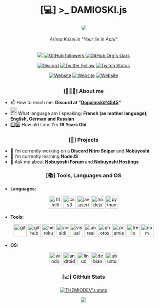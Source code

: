 <h1 align="center">[💻] >_ DAMIOSKI.js</h1>

<p align="center"><a><img src="https://forum.nobuyoshi.red/members/avatars/3.gif" style="border-radius: 75%;"></a></p>
<h6 style='text-align: center;' align='center'>Arima Kosei in "Your lie in April"</h6>
<h2></h2>
<p align="center">
<a href="https://github.com/THEMIODEV"><img src="https://komarev.com/ghpvc/?username=THEMIODEV&color=blueviolet&style=flat-square"></a>
<a href="https://github.com/THEMIODEV?tab=followers"><img alt="GitHub followers" src="https://img.shields.io/github/followers/THEMIODEV?color=blueviolet&label=THEMIODEV%27s%20GitHub%20Followers&logo=Github&style=flat-square"></a>
<a href="https://github.com/THEMIODEV?tab=repositories"><img alt="GitHub Org's stars" src="https://img.shields.io/github/stars/THEMIODEV?color=blueviolet&label=THEMIODEV%27s%20GitHub%20Stars&logo=github&style=flat-square"></a>
</p>
<p align="center">
<a href="https://discord.gg/EN7JYdG"><img alt="Discord" src="https://img.shields.io/discord/558028048063135801?color=7289DA&label=Discord%20Server&logo=discord&style=for-the-badge"></a>
<a href="https://twitter.com/THEMIOYTB"><img alt="Twitter Follow" src="https://img.shields.io/twitter/follow/themioytb?color=blue&logo=twitter&style=for-the-badge"></a>
<a href="https://www.twitch.tv/themioenlive/"><img alt="Twitch Status" src="https://img.shields.io/twitch/status/THEMIOENLIVE?color=blueviolet&label=THEMIOENLIVE&logo=twitch&style=for-the-badge"></a>
</p>
<p align="center">
<a href="https://nobuyoshi.red"><img alt="Website" src="https://img.shields.io/website?label=Nobuyoshi%20Global%20Website%20Status&logo=Statuspage&style=for-the-badge&url=https%3A%2F%2Fnobuyoshi.red"></a>
<a href="https://forum.nobuyoshi.red"><img alt="Website" src="https://img.shields.io/website?label=Nobuyoshi%20Forum%20Website%20Status&logo=Statuspage&style=for-the-badge&url=https%3A%2F%2Fforum.nobuyoshi.red"></a>
<a href="https://host.nobuyoshi.red"><img alt="Website" src="https://img.shields.io/website?label=Nobuyoshi%20Hostings%20Website%20Status&logo=Statuspage&style=for-the-badge&url=https%3A%2F%2Fhost.nobuyoshi.red"></a>
</p>

<h2></h2>

<h3 align="center">[👱🏼‍♂️] About me </h3>

- 📫 How to reach me: **Discord at "[Dopalinski#4545](https://discord.com/users/181028703004786688)"**
- <img src="https://images.emojiterra.com/openmoji/v12.2/512px/1f1eb-1f1f7.png" alt="html5" width="20" height="25"/>  What language am I speaking: **French (as mother language), English, German and Russian**
- 1️⃣6️⃣ How old I am: I'm **16 Years Old**

<h3 align="center">[📅] Projects</h3>

- 🔭 I’m currently working on a **Discord Nitro Sniper** and **Nobuyoshi**
- 🌱 I’m currently learning **NodeJS**
- 💬 Ask me about **[Nobuyoshi Forum](https://nobuyoshi.red)** and **[Nobuyoshi Hostings](https://host.nobuyoshi.red)**

<h3 align="center">[📚] Tools, Languages and OS</h3>

- __Languages:__
<p align="center">
<img src="https://devicon.dev/devicon.git/icons/html5/html5-original.svg" alt="html5" width="40" height="40"/> 
<img src="https://devicon.dev/devicon.git/icons/css3/css3-original.svg" alt="css3" width="40" height="40"/>
<img src="https://devicon.dev/devicon.git/icons/javascript/javascript-original.svg" alt="javascript" width="40" height="40"/>
<img src="https://devicon.dev/devicon.git/icons/nodejs/nodejs-original.svg" alt="nodejs" width="40" height="40"/>
<img src="https://devicon.dev/devicon.git/icons/python/python-original.svg" alt="python" width="40" height="40"/>
</p>

- __Tools:__
<p align="center">
<img src="https://devicon.dev/devicon.git/icons/git/git-original.svg" alt="git" width="40" height="40"/>
<img src="https://devicon.dev/devicon.git/icons/github/github-original.svg" alt="github" width="40" height="40"/>
<img src="https://devicon.dev/devicon.git/icons/heroku/heroku-plain.svg" alt="heroku" width="40" height="40"/>
<img src="https://upload.wikimedia.org/wikipedia/commons/thumb/e/e4/Vivaldi_web_browser_logo.svg/1200px-Vivaldi_web_browser_logo.svg.png" alt="vivaldi browser" width="40" height="40"/>
<img src="https://devicon.dev/devicon.git/icons/visualstudio/visualstudio-plain.svg" alt="visual studio" width="40" height="40"/>
<img src="https://cdn.iconscout.com/icon/free/png-256/unreal-engine-555438.png" alt="unreal" width="40" height="40"/>
<img src="https://cdn.worldvectorlogo.com/logos/photoshop-cc-4.svg" alt="photoshop" width="40" height="40"/>
<img src="https://logodownload.org/wp-content/uploads/2019/10/adobe-premiere-pro-logo-3.png" alt="premiere pro" width="40" height="40"/>
<img src="https://devicon.dev/devicon.git/icons/trello/trello-plain.svg" alt="trello" width="40" height="40"/>
<img src="https://devicon.dev/devicon.git/icons/npm/npm-original-wordmark.svg" alt="npm" width="40" height="40"/>
</p>

- __OS:__
<p align="center">
<img src="https://devicon.dev/devicon.git/icons/windows8/windows8-original.svg" alt="windows" width="40" height="40"/>
<img src="https://devicon.dev/devicon.git/icons/android/android-plain.svg" alt="android" width="40" height="40"/>
<img src="https://devicon.dev/devicon.git/icons/linux/linux-original.svg" alt="linux" width="40" height="40"/>
<img src="https://devicon.dev/devicon.git/icons/debian/debian-original.svg" alt="debian" width="40" height="40"/>
<img src="https://devicon.dev/devicon.git/icons/ubuntu/ubuntu-plain.svg" alt="ubuntu" width="40" height="40"/>
</p>

<h3 align="center">[📈] GitHub Stats </h3>

<p align="center"><a href="https://github.com/THEMIODEV">
<img align="center" src="https://github-readme-stats.vercel.app/api?username=THEMIODEV&show_icons=true&include_all_commits=true&show_icons=true&title_color=fff&icon_color=79ff97&text_color=9f9f9f&bg_color=151515" alt="THEMIODEV's stats" />
</a></p>
<p align="center"><a align="center" href="https://github.com/THEMIODEV?tab=repositories">
  <img align="center" src="https://github-readme-stats.vercel.app/api/top-langs/?username=THEMIODEV&layout=compact&show_icons=true&title_color=fff&icon_color=79ff97&text_color=9f9f9f&bg_color=151515"/></p>
